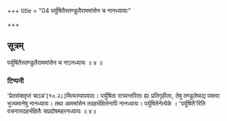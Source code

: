+++
title = "04 पर्युषितैस्तण्डुलैराममांसेन च नानध्यायाः"

+++
## सूत्रम्
पर्युषितैस्तण्डुलैराममांसेन च नाऽनध्यायः ॥ ४ ॥  
### टिप्पनी
'प्रेतसंक्लृप्तं चाऽन्न'(१०.२८)मित्यस्यापवादः। पर्युषिता रात्र्यन्तरिताः ह्यः प्रतिगृहीताः, तेषु तण्डुलेष्वद्य पक्त्वा भुज्यमानेषु नानध्यायः। तथा आममांसेन तदहर्भक्षितेनापि नानध्यायः। पर्युषितेनेत्येके । 'पर्युषितै'रिति वचनात्तदहर्भक्षितैः सप्रदोषमहरनध्यायः ॥ ४॥  
